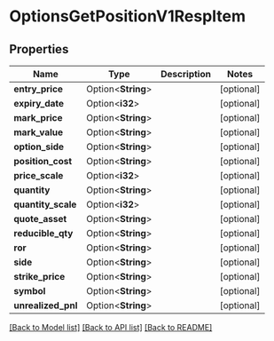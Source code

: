 # OptionsGetPositionV1RespItem

## Properties

Name | Type | Description | Notes
------------ | ------------- | ------------- | -------------
**entry_price** | Option<**String**> |  | [optional]
**expiry_date** | Option<**i32**> |  | [optional]
**mark_price** | Option<**String**> |  | [optional]
**mark_value** | Option<**String**> |  | [optional]
**option_side** | Option<**String**> |  | [optional]
**position_cost** | Option<**String**> |  | [optional]
**price_scale** | Option<**i32**> |  | [optional]
**quantity** | Option<**String**> |  | [optional]
**quantity_scale** | Option<**i32**> |  | [optional]
**quote_asset** | Option<**String**> |  | [optional]
**reducible_qty** | Option<**String**> |  | [optional]
**ror** | Option<**String**> |  | [optional]
**side** | Option<**String**> |  | [optional]
**strike_price** | Option<**String**> |  | [optional]
**symbol** | Option<**String**> |  | [optional]
**unrealized_pnl** | Option<**String**> |  | [optional]

[[Back to Model list]](../README.md#documentation-for-models) [[Back to API list]](../README.md#documentation-for-api-endpoints) [[Back to README]](../README.md)


